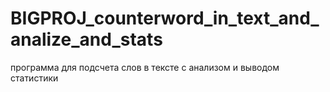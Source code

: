 # BIGPROJ_counterword_in_text_and_analize_and_stats
программа для подсчета слов в тексте с анализом и выводом статистики
